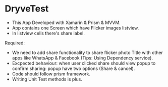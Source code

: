 # DryveTest

- This App Developed with Xamarin & Prism & MVVM.
- App contains one Screen which have Flicker images listview.
- In listview cells there's share label.

Required: 
- We need to add share functionality to share flicker photo Title with other apps like WhatsApp & Facebook (Tips: Using Dependency service).
- Excpected behaviour: when user clicked share should view popup to confirm sharing: popup have two options (Share & cancel).
- Code should follow prism framework.
- Writing Unit Test methods is plus. 
